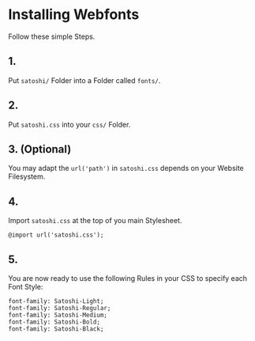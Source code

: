 # Installing Webfonts
Follow these simple Steps.

## 1.
Put `satoshi/` Folder into a Folder called `fonts/`.

## 2.
Put `satoshi.css` into your `css/` Folder.

## 3. (Optional)
You may adapt the `url('path')` in `satoshi.css` depends on your Website Filesystem.

## 4.
Import `satoshi.css` at the top of you main Stylesheet.

```
@import url('satoshi.css');
```

## 5.
You are now ready to use the following Rules in your CSS to specify each Font Style:
```
font-family: Satoshi-Light;
font-family: Satoshi-Regular;
font-family: Satoshi-Medium;
font-family: Satoshi-Bold;
font-family: Satoshi-Black;

```

